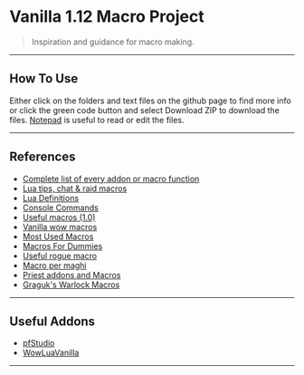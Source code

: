 # Vanilla 1.12 Macro Project

> Inspiration and guidance for macro making.

---

## How To Use

Either click on the folders and text files on the github page to find more info or 
click the green code button and select Download ZIP to download the files.
[Notepad](https://notepad-plus-plus.org/) is useful to read or edit the files.

---

## References

- [Complete list of every addon or macro function](https://wowpedia.fandom.com/wiki/World_of_Warcraft_API?oldid=255618)
- [Lua tips, chat & raid macros](https://nirklars.wordpress.com/wow/vanilla-wow-lua-tips/)
- [Lua Definitions](https://github.com/refaim/Vanilla-WoW-Lua-Definitions)
- [Console Commands](https://docs.google.com/spreadsheets/d/17bXs9WhOkP8Zknl1GYXCFVdHYOdgxoRFrIe7Os3BtRo/edit#gid=0)
- [Useful macros (1.0)](https://wowwiki-archive.fandom.com/wiki/Useful_macros_(1.0))
- [Vanilla wow macros](https://nirklars.wordpress.com/wow/vanilla-wow-macros/)
- [Most Used Macros](https://web.archive.org/web/20060813140631/http://www.wowwiki.com/Most_Used_Macros)
- [Macros For Dummies](https://www.ownedcore.com/forums/world-of-warcraft/world-of-warcraft-guides/1038-macros-dummies.html)
- [Useful rogue macro](http://roguecrap.blogspot.com/2006/01/useful-rogue-macro-updated-030206.html)
- [Macro per maghi](https://www.freeforumzone.com/discussione.aspx?idd=5581207)
- [Priest addons and Macros](http://orderofsargeras.com/phpBB2_resto/viewtopic.php?t=14&sid=d4903119e59b7a30276b0df4e64b3aed)
- [Graguk's Warlock Macros](http://blue.cardplace.com/cache/wow-warlock/905421.htm)

---

## Useful Addons
- [pfStudio](https://github.com/shagu/pfStudio)
- [WowLuaVanilla](https://github.com/laytya/WowLuaVanilla)

---

